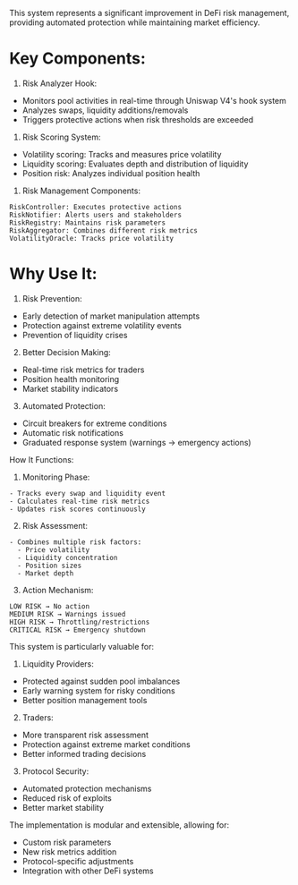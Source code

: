 This system represents a significant improvement in DeFi risk management, providing automated protection while maintaining market efficiency. 

# Key Components:

1. Risk Analyzer Hook:
- Monitors pool activities in real-time through Uniswap V4's hook system
- Analyzes swaps, liquidity additions/removals
- Triggers protective actions when risk thresholds are exceeded

1. Risk Scoring System:
- Volatility scoring: Tracks and measures price volatility
- Liquidity scoring: Evaluates depth and distribution of liquidity
- Position risk: Analyzes individual position health

1. Risk Management Components:
```plaintext
RiskController: Executes protective actions
RiskNotifier: Alerts users and stakeholders
RiskRegistry: Maintains risk parameters
RiskAggregator: Combines different risk metrics
VolatilityOracle: Tracks price volatility
```

# Why Use It:

1. Risk Prevention:
- Early detection of market manipulation attempts
- Protection against extreme volatility events
- Prevention of liquidity crises

2. Better Decision Making:
- Real-time risk metrics for traders
- Position health monitoring
- Market stability indicators

3. Automated Protection:
- Circuit breakers for extreme conditions
- Automatic risk notifications
- Graduated response system (warnings → emergency actions)

How It Functions:

1. Monitoring Phase:
```plaintext
- Tracks every swap and liquidity event
- Calculates real-time risk metrics
- Updates risk scores continuously
```

2. Risk Assessment:
```plaintext
- Combines multiple risk factors:
  - Price volatility
  - Liquidity concentration
  - Position sizes
  - Market depth
```

3. Action Mechanism:
```plaintext
LOW RISK → No action
MEDIUM RISK → Warnings issued
HIGH RISK → Throttling/restrictions
CRITICAL RISK → Emergency shutdown
```

This system is particularly valuable for:

1. Liquidity Providers:
- Protected against sudden pool imbalances
- Early warning system for risky conditions
- Better position management tools

2. Traders:
- More transparent risk assessment
- Protection against extreme market conditions
- Better informed trading decisions

3. Protocol Security:
- Automated protection mechanisms
- Reduced risk of exploits
- Better market stability

The implementation is modular and extensible, allowing for:
- Custom risk parameters
- New risk metrics addition
- Protocol-specific adjustments
- Integration with other DeFi systems


